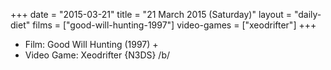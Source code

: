 +++
date = "2015-03-21"
title = "21 March 2015 (Saturday)"
layout = "daily-diet"
films = ["good-will-hunting-1997"]
video-games = ["xeodrifter"]
+++


* Film: Good Will Hunting (1997) +
* Video Game: Xeodrifter {N3DS} /b/